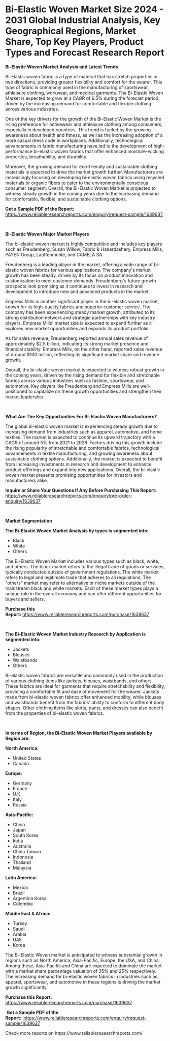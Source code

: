 <p><h1>Bi-Elastic Woven Market Size 2024 - 2031 Global Industrial Analysis, Key Geographical Regions, Market Share, Top Key Players, Product Types and Forecast Research Report</h1></p><p><strong>Bi-Elastic Woven Market Analysis and Latest Trends</strong></p>
<p><p>Bi-Elastic woven fabric is a type of material that has stretch properties in two directions, providing greater flexibility and comfort for the wearer. This type of fabric is commonly used in the manufacturing of sportswear, athleisure clothing, workwear, and medical garments. The Bi-Elastic Woven Market is expected to grow at a CAGR of 6.5% during the forecast period, driven by the increasing demand for comfortable and flexible clothing across various industries. </p><p>One of the key drivers for the growth of the Bi-Elastic Woven Market is the rising preference for activewear and athleisure clothing among consumers, especially in developed countries. This trend is fueled by the growing awareness about health and fitness, as well as the increasing adoption of a more casual dress code in workplaces. Additionally, technological advancements in fabric manufacturing have led to the development of high-performance bi-elastic woven fabrics that offer enhanced moisture-wicking properties, breathability, and durability.</p><p>Moreover, the growing demand for eco-friendly and sustainable clothing materials is expected to drive the market growth further. Manufacturers are increasingly focusing on developing bi-elastic woven fabrics using recycled materials or organic fibers to cater to the environmentally conscious consumer segment. Overall, the Bi-Elastic Woven Market is projected to witness steady growth in the coming years due to the increasing demand for comfortable, flexible, and sustainable clothing options.</p></p>
<p><strong>Get a Sample PDF of the Report:&nbsp;</strong> <a href="https://www.reliableresearchreports.com/enquiry/request-sample/1639637">https://www.reliableresearchreports.com/enquiry/request-sample/1639637</a></p>
<p>&nbsp;</p>
<p><strong>Bi-Elastic Woven Major Market Players</strong></p>
<p><p>The bi-elastic woven market is highly competitive and includes key players such as Freudenberg, Susan Willow, Fabric & Haberdashery, Empress Mills, PAYEN Group, Lauffenmühle, and CAMELA SA. </p><p>Freudenberg is a leading player in the market, offering a wide range of bi-elastic woven fabrics for various applications. The company's market growth has been steady, driven by its focus on product innovation and customization to meet customer demands. Freudenberg's future growth prospects look promising as it continues to invest in research and development to introduce new and advanced products in the market.</p><p>Empress Mills is another significant player in the bi-elastic woven market, known for its high-quality fabrics and superior customer service. The company has been experiencing steady market growth, attributed to its strong distribution network and strategic partnerships with key industry players. Empress Mills' market size is expected to expand further as it explores new market opportunities and expands its product portfolio.</p><p>As for sales revenue, Freudenberg reported annual sales revenue of approximately $2.5 billion, indicating its strong market presence and financial stability. Empress Mills, on the other hand, reported sales revenue of around $100 million, reflecting its significant market share and revenue growth.</p><p>Overall, the bi-elastic woven market is expected to witness robust growth in the coming years, driven by the rising demand for flexible and stretchable fabrics across various industries such as fashion, sportswear, and automotive. Key players like Freudenberg and Empress Mills are well-positioned to capitalize on these growth opportunities and strengthen their market leadership.</p></p>
<p>&nbsp;</p>
<p><strong>What Are The Key Opportunities For Bi-Elastic Woven Manufacturers?</strong></p>
<p><p>The global bi-elastic woven market is experiencing steady growth due to increasing demand from industries such as apparel, automotive, and home textiles. The market is expected to continue its upward trajectory with a CAGR of around 5% from 2021 to 2026. Factors driving this growth include the rising popularity of stretchable and comfortable fabrics, technological advancements in textile manufacturing, and growing awareness about sustainable clothing options. Additionally, the market is expected to benefit from increasing investments in research and development to enhance product offerings and expand into new applications. Overall, the bi-elastic woven market presents promising opportunities for investors and manufacturers alike.</p></p>
<p><strong>Inquire or Share Your Questions If Any Before Purchasing This Report:</strong> <a href="https://www.reliableresearchreports.com/enquiry/pre-order-enquiry/1639637">https://www.reliableresearchreports.com/enquiry/pre-order-enquiry/1639637</a></p>
<p>&nbsp;</p>
<p><strong>Market Segmentation</strong></p>
<p><strong>The Bi-Elastic Woven Market Analysis by types is segmented into:</strong></p>
<p><ul><li>Black</li><li>White</li><li>Others</li></ul></p>
<p><p>The Bi-Elastic Woven Market includes various types such as black, white, and others. The black market refers to the illegal trade of goods or services, typically conducted outside of government regulations. The white market refers to legal and legitimate trade that adheres to all regulations. The "others" market may refer to alternative or niche markets outside of the mainstream black and white markets. Each of these market types plays a unique role in the overall economy and can offer different opportunities for buyers and sellers.</p></p>
<p><strong>Purchase this Report:&nbsp;</strong><a href="https://www.reliableresearchreports.com/purchase/1639637">https://www.reliableresearchreports.com/purchase/1639637</a></p>
<p>&nbsp;</p>
<p><strong>The Bi-Elastic Woven Market Industry Research by Application is segmented into:</strong></p>
<p><ul><li>Jackets</li><li>Blouses</li><li>Waistbands</li><li>Others</li></ul></p>
<p><p>Bi-elastic woven fabrics are versatile and commonly used in the production of various clothing items like jackets, blouses, waistbands, and others. These fabrics are ideal for garments that require stretchability and flexibility, providing a comfortable fit and ease of movement for the wearer. Jackets made from bi-elastic woven fabrics offer enhanced mobility, while blouses and waistbands benefit from the fabrics' ability to conform to different body shapes. Other clothing items like skirts, pants, and dresses can also benefit from the properties of bi-elastic woven fabrics.</p></p>
<p>&nbsp;</p>
<p><strong>In terms of Region, the Bi-Elastic Woven Market Players available by Region are:</strong></p>
<p>
    <p> <strong> North America: </strong>
        <ul>
            <li>United States</li>
            <li>Canada</li>
        </ul>
        </p> 
    <p> <strong> Europe: </strong>
        <ul>
            <li>Germany</li>
            <li>France</li>
            <li>U.K.</li>
            <li>Italy</li>
            <li>Russia</li>
        </ul>
        </p> 
    <p> <strong> Asia-Pacific: </strong>
        <ul>
            <li>China</li>
            <li>Japan</li>
            <li>South Korea</li>
            <li>India</li>
            <li>Australia</li>
            <li>China Taiwan</li>
            <li>Indonesia</li>
            <li>Thailand</li>
            <li>Malaysia</li>
        </ul>
        </p> 
    <p> <strong> Latin America: </strong>
        <ul>
            <li>Mexico</li>
            <li>Brazil</li>
            <li>Argentina Korea</li>
            <li>Colombia</li>
        </ul>
        </p> 
    <p> <strong> Middle East & Africa: </strong>
        <ul>
            <li>Turkey</li>
            <li>Saudi</li>
            <li>Arabia</li>
            <li>UAE</li>
            <li>Korea</li>
        </ul>
    </p>
    </p>
<p><p>The Bi-Elastic Woven market is anticipated to witness substantial growth in regions such as North America, Asia-Pacific, Europe, the USA, and China. Among these, Asia-Pacific and China are expected to dominate the market with a market share percentage valuation of 35% and 25% respectively. The increasing demand for bi-elastic woven fabrics in industries such as apparel, sportswear, and automotive in these regions is driving the market growth significantly.</p></p>
<p><strong>Purchase this Report: </strong><a href="https://www.reliableresearchreports.com/purchase/1639637">https://www.reliableresearchreports.com/purchase/1639637</a></p>
<p>&nbsp;<strong>Get a Sample PDF of the Report:&nbsp;&nbsp;</strong><a href="https://www.reliableresearchreports.com/enquiry/request-sample/1639637">https://www.reliableresearchreports.com/enquiry/request-sample/1639637</a></p>
<p><strong></strong></p>
<p>Check more reports on https://www.reliableresearchreports.com/</p>